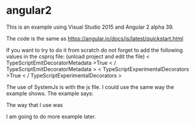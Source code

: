 # angular2
This is an example using Visual Studio 2015 and Angular 2 alpha 39.

The code is the same as https://angular.io/docs/js/latest/quickstart.html

If you want to try to do it from scratch do not forget to add the following values in the csproj file:
(unload project and edit the file)
  < TypeScriptEmitDecoratorMetadata >True < / TypeScriptEmitDecoratorMetadata >
  < TypeScriptExperimentalDecorators >True < / TypeScriptExperimentalDecorators >
  
  The use of SystemJs is with the js file. I could use the same way the example shows.
  The example says:
  <script>System.import('main');</script>
  The way that I use was
  <script>System.import('main.js');</script>
  
  I am going to do more example later.

